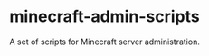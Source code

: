 minecraft-admin-scripts
=======================

A set of scripts for Minecraft server administration.
